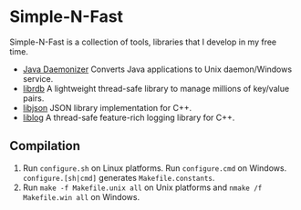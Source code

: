 # Simple-N-Fast

Simple-N-Fast is a collection of tools, libraries that I develop in my free time.

* [Java Daemonizer](jdaemon/README.md) Converts Java applications to Unix daemon/Windows service.
* [librdb](librdb/README.md) A lightweight thread-safe library to manage millions of key/value pairs.
* [libjson](libjson/README.md) JSON library implementation for C++.
* [liblog](liblog/README.md) A thread-safe feature-rich logging library for C++.

## Compilation
1. Run `configure.sh` on Linux platforms. Run `configure.cmd` on Windows. `configure.[sh|cmd]` generates `Makefile.constants`.
2. Run `make -f Makefile.unix all` on Unix platforms and `nmake /f Makefile.win all` on Windows.
